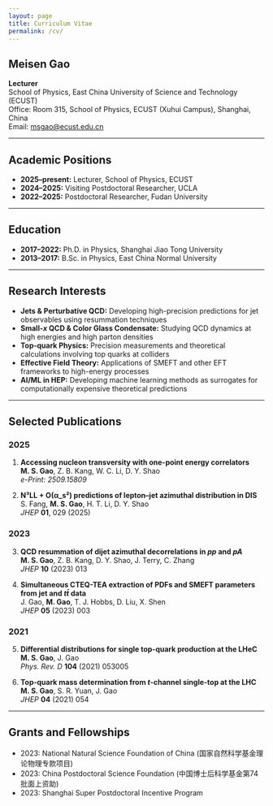 ```yaml
---
layout: page
title: Curriculum Vitae
permalink: /cv/
---
```


## Meisen Gao

**Lecturer**  
School of Physics, East China University of Science and Technology (ECUST)  
Office: Room 315, School of Physics, ECUST (Xuhui Campus), Shanghai, China  
Email: msgao@ecust.edu.cn

---

## Academic Positions

- **2025–present:** Lecturer, School of Physics, ECUST
- **2024–2025:** Visiting Postdoctoral Researcher, UCLA
- **2022–2025:** Postdoctoral Researcher, Fudan University

---

## Education

- **2017–2022:** Ph.D. in Physics, Shanghai Jiao Tong University
- **2013–2017:** B.Sc. in Physics, East China Normal University

---

## Research Interests

- **Jets & Perturbative QCD:** Developing high-precision predictions for jet observables using resummation techniques
- **Small-*x* QCD & Color Glass Condensate:** Studying QCD dynamics at high energies and high parton densities
- **Top-quark Physics:** Precision measurements and theoretical calculations involving top quarks at colliders
- **Effective Field Theory:** Applications of SMEFT and other EFT frameworks to high-energy processes
- **AI/ML in HEP:** Developing machine learning methods as surrogates for computationally expensive theoretical predictions

---

## Selected Publications

### 2025

1. **Accessing nucleon transversity with one-point energy correlators**  
   **M. S. Gao**, Z. B. Kang, W. C. Li, D. Y. Shao  
   *e-Print: 2509.15809*

2. **N³LL + O(α_s²) predictions of lepton–jet azimuthal distribution in DIS**  
   S. Fang, **M. S. Gao**, H. T. Li, D. Y. Shao  
   *JHEP* **01**, 029 (2025)

### 2023

3. **QCD resummation of dijet azimuthal decorrelations in *pp* and *pA***  
   **M. S. Gao**, Z. B. Kang, D. Y. Shao, J. Terry, C. Zhang  
   *JHEP* **10** (2023) 013

4. **Simultaneous CTEQ-TEA extraction of PDFs and SMEFT parameters from jet and *tt̄* data**  
   J. Gao, **M. Gao**, T. J. Hobbs, D. Liu, X. Shen  
   *JHEP* **05** (2023) 003

### 2021

5. **Differential distributions for single top-quark production at the LHeC**  
   **M. S. Gao**, J. Gao  
   *Phys. Rev. D* **104** (2021) 053005

6. **Top-quark mass determination from *t*-channel single-top at the LHC**  
   **M. S. Gao**, S. R. Yuan, J. Gao  
   *JHEP* **04** (2021) 054

---

## Grants and Fellowships

- 2023: National Natural Science Foundation of China (国家自然科学基金理论物理专款项目)
- 2023: China Postdoctoral Science Foundation (中国博士后科学基金第74批面上资助)
- 2023: Shanghai Super Postdoctoral Incentive Program


